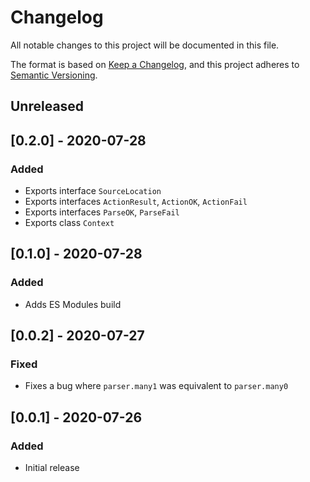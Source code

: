 # Changelog

All notable changes to this project will be documented in this file.

The format is based on [Keep a Changelog](https://keepachangelog.com/en/1.0.0/),
and this project adheres to [Semantic Versioning](https://semver.org/spec/v2.0.0.html).

## Unreleased

## [0.2.0] - 2020-07-28

### Added

- Exports interface `SourceLocation`
- Exports interfaces `ActionResult`, `ActionOK`, `ActionFail`
- Exports interfaces `ParseOK`, `ParseFail`
- Exports class `Context`

## [0.1.0] - 2020-07-28

### Added

- Adds ES Modules build

## [0.0.2] - 2020-07-27

### Fixed

- Fixes a bug where `parser.many1` was equivalent to `parser.many0`

## [0.0.1] - 2020-07-26

### Added

- Initial release
